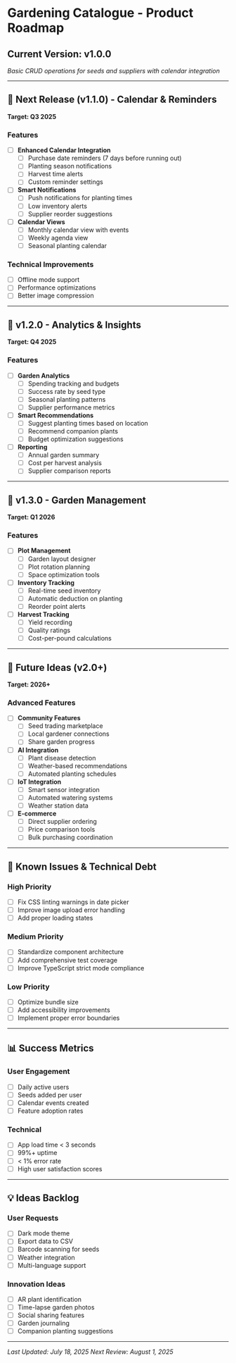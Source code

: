 # Gardening Catalogue - Product Roadmap

## Current Version: v1.0.0
*Basic CRUD operations for seeds and suppliers with calendar integration*

---

## 🚀 Next Release (v1.1.0) - Calendar & Reminders
**Target: Q3 2025**

### Features
- [ ] **Enhanced Calendar Integration**
  - [ ] Purchase date reminders (7 days before running out)
  - [ ] Planting season notifications
  - [ ] Harvest time alerts
  - [ ] Custom reminder settings

- [ ] **Smart Notifications**
  - [ ] Push notifications for planting times
  - [ ] Low inventory alerts
  - [ ] Supplier reorder suggestions

- [ ] **Calendar Views**
  - [ ] Monthly calendar view with events
  - [ ] Weekly agenda view
  - [ ] Seasonal planting calendar

### Technical Improvements
- [ ] Offline mode support
- [ ] Performance optimizations
- [ ] Better image compression

---

## 🌱 v1.2.0 - Analytics & Insights
**Target: Q4 2025**

### Features
- [ ] **Garden Analytics**
  - [ ] Spending tracking and budgets
  - [ ] Success rate by seed type
  - [ ] Seasonal planting patterns
  - [ ] Supplier performance metrics

- [ ] **Smart Recommendations**
  - [ ] Suggest planting times based on location
  - [ ] Recommend companion plants
  - [ ] Budget optimization suggestions

- [ ] **Reporting**
  - [ ] Annual garden summary
  - [ ] Cost per harvest analysis
  - [ ] Supplier comparison reports

---

## 🏡 v1.3.0 - Garden Management
**Target: Q1 2026**

### Features
- [ ] **Plot Management**
  - [ ] Garden layout designer
  - [ ] Plot rotation planning
  - [ ] Space optimization tools

- [ ] **Inventory Tracking**
  - [ ] Real-time seed inventory
  - [ ] Automatic deduction on planting
  - [ ] Reorder point alerts

- [ ] **Harvest Tracking**
  - [ ] Yield recording
  - [ ] Quality ratings
  - [ ] Cost-per-pound calculations

---

## 🔮 Future Ideas (v2.0+)
**Target: 2026+**

### Advanced Features
- [ ] **Community Features**
  - [ ] Seed trading marketplace
  - [ ] Local gardener connections
  - [ ] Share garden progress

- [ ] **AI Integration**
  - [ ] Plant disease detection
  - [ ] Weather-based recommendations
  - [ ] Automated planting schedules

- [ ] **IoT Integration**
  - [ ] Smart sensor integration
  - [ ] Automated watering systems
  - [ ] Weather station data

- [ ] **E-commerce**
  - [ ] Direct supplier ordering
  - [ ] Price comparison tools
  - [ ] Bulk purchasing coordination

---

## 🐛 Known Issues & Technical Debt

### High Priority
- [ ] Fix CSS linting warnings in date picker
- [ ] Improve image upload error handling
- [ ] Add proper loading states

### Medium Priority
- [ ] Standardize component architecture
- [ ] Add comprehensive test coverage
- [ ] Improve TypeScript strict mode compliance

### Low Priority
- [ ] Optimize bundle size
- [ ] Add accessibility improvements
- [ ] Implement proper error boundaries

---

## 📊 Success Metrics

### User Engagement
- [ ] Daily active users
- [ ] Seeds added per user
- [ ] Calendar events created
- [ ] Feature adoption rates

### Technical
- [ ] App load time < 3 seconds
- [ ] 99%+ uptime
- [ ] < 1% error rate
- [ ] High user satisfaction scores

---

## 💡 Ideas Backlog

### User Requests
- [ ] Dark mode theme
- [ ] Export data to CSV
- [ ] Barcode scanning for seeds
- [ ] Weather integration
- [ ] Multi-language support

### Innovation Ideas
- [ ] AR plant identification
- [ ] Time-lapse garden photos
- [ ] Social sharing features
- [ ] Garden journaling
- [ ] Companion planting suggestions

---

*Last Updated: July 18, 2025*
*Next Review: August 1, 2025*
